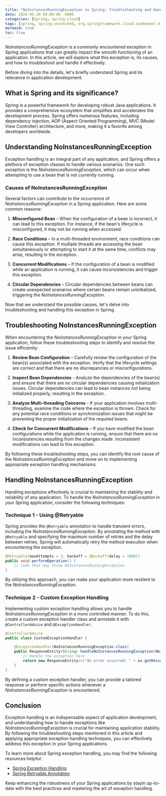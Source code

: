 ```yaml
---
title: "NoInstancesRunningException in Spring: Troubleshooting and Handling Exception"
date: 2024-05-20 09:00:00 -0000
categories: [Spring, spring-cloud]
tags: [spring, spring-unchecked, org.springframework.cloud.zookeeper.discovery.watcher.presence]
mermaid: true
toc: true
---
```



_NoInstancesRunningException_ is a commonly encountered exception in Spring applications that can greatly impact the smooth functioning of an application. In this article, we will explore what this exception is, its causes, and how to troubleshoot and handle it effectively. 

Before diving into the details, let's briefly understand Spring and its relevance in application development.

## What is Spring and its significance?

Spring is a powerful framework for developing robust Java applications. It provides a comprehensive ecosystem that simplifies and accelerates the development process. Spring offers numerous features, including dependency injection, AOP (Aspect Oriented Programming), MVC (Model View Controller) architecture, and more, making it a favorite among developers worldwide. 

## Understanding NoInstancesRunningException

Exception handling is an integral part of any application, and Spring offers a plethora of exception classes to handle various scenarios. One such exception is the _NoInstancesRunningException_, which can occur when attempting to use a bean that is not currently running. 

### Causes of NoInstancesRunningException

Several factors can contribute to the occurrence of _NoInstancesRunningException_ in a Spring application. Here are some common reasons:

1. **Misconfigured Bean** – When the configuration of a bean is incorrect, it can lead to this exception. For instance, if the bean's lifecycle is misconfigured, it may not be running when accessed.

2. **Race Conditions** – In a multi-threaded environment, race conditions can cause this exception. If multiple threads are accessing the bean simultaneously or attempting to start it at the same time, conflicts may arise, resulting in the exception.

3. **Concurrent Modifications** – If the configuration of a bean is modified while an application is running, it can cause inconsistencies and trigger this exception.

4. **Circular Dependencies** – Circular dependencies between beans can create unexpected scenarios where certain beans remain uninitialized, triggering the _NoInstancesRunningException_.

Now that we understand the possible causes, let's delve into troubleshooting and handling this exception in Spring.

## Troubleshooting NoInstancesRunningException

When encountering the _NoInstancesRunningException_ in your Spring application, follow these troubleshooting steps to identify and resolve the issue efficiently:

1. **Review Bean Configuration** – Carefully review the configuration of the bean(s) associated with the exception. Verify that the lifecycle settings are correct and that there are no discrepancies or misconfigurations. 

2. **Inspect Bean Dependencies** - Analyze the dependencies of the bean(s) and ensure that there are no circular dependencies causing initialization issues. Circular dependencies can lead to bean instances not being initialized properly, resulting in the exception.

3. **Analyze Multi-threading Concerns** - If your application involves multi-threading, examine the code where the exception is thrown. Check for any potential race conditions or synchronization issues that might be preventing the proper initialization of the required beans. 

4. **Check for Concurrent Modifications** – If you have modified the bean configurations while the application is running, ensure that there are no inconsistencies resulting from the changes made. Inconsistent modifications can lead to this exception.

By following these troubleshooting steps, you can identify the root cause of the _NoInstancesRunningException_ and move on to implementing appropriate exception handling mechanisms.

## Handling NoInstancesRunningException

Handling exceptions effectively is crucial to maintaining the stability and reliability of any application. To handle the _NoInstancesRunningException_ in your Spring application, consider the following techniques:

### Technique 1 - Using @Retryable

Spring provides the `@Retryable` annotation to handle transient errors, including the _NoInstancesRunningException_. By annotating the method with `@Retryable` and specifying the maximum number of retries and the delay between retries, Spring will automatically retry the method execution when encountering the exception.

```java
@Retryable(maxAttempts = 3, backoff = @Backoff(delay = 1000))
public void performOperation() {
    // Code that may throw NoInstancesRunningException
}
```

By utilizing this approach, you can make your application more resilient to the _NoInstancesRunningException_.

### Technique 2 - Custom Exception Handling

Implementing custom exception handling allows you to handle _NoInstancesRunningException_ in a more controlled manner. To do this, create a custom exception handler class and annotate it with `@ControllerAdvice` and `@ExceptionHandler`:

```java
@ControllerAdvice
public class CustomExceptionHandler {

    @ExceptionHandler(NoInstancesRunningException.class)
    public ResponseEntity<String> handleNoInstancesRunningException(NoInstancesRunningException ex) {
        // Handle the exception here
        return new ResponseEntity<>("An error occurred: " + ex.getMessage(), HttpStatus.INTERNAL_SERVER_ERROR);
    }
}
```

By defining a custom exception handler, you can provide a tailored response or perform specific actions whenever a _NoInstancesRunningException_ is encountered.

## Conclusion

Exception handling is an indispensable aspect of application development, and understanding how to handle exceptions like _NoInstancesRunningException_ is crucial for maintaining application stability. By following the troubleshooting steps mentioned in this article and applying appropriate exception handling techniques, you can effectively address this exception in your Spring applications.

To learn more about Spring exception handling, you may find the following resources helpful:

- [Spring Exception Handling](https://docs.spring.io/spring-framework/docs/current/reference/html/core.html#exceptions)
- [Spring Retryable Annotation](https://docs.spring.io/spring-batch/docs/current/reference/html/retry.html)

Keep enhancing the robustness of your Spring applications by stayin up-to-date with the best practices and mastering the art of exception handling.